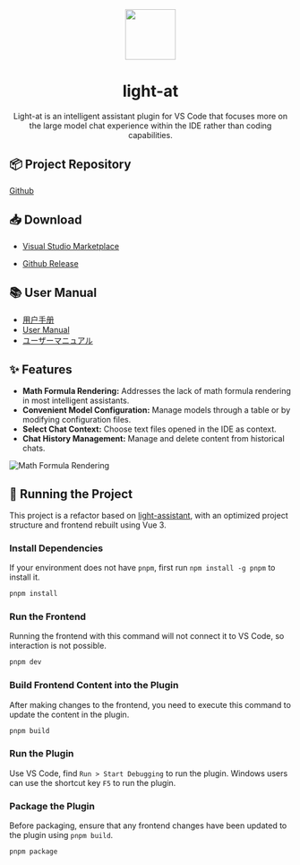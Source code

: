 <div align="center">
    <img src="/projects/light-at/light-at.png" width="90px" height="90px"/>
    <h1 align="center">light-at</h1>
    <p>Light-at is an intelligent assistant plugin for VS Code that focuses more on the large model chat experience within the IDE rather than coding capabilities.</p>
</div>

## 📦 Project Repository

[Github](https://github.com/HiMeditator/light-at)

## 📥 Download

- [Visual Studio Marketplace](https://marketplace.visualstudio.com/items?itemName=himeditator.light-at)

- [Github Release](https://github.com/HiMeditator/light-at/releases)

## 📚 User Manual

- [用户手册](https://github.com/HiMeditator/light-at/tree/main/docs/user-manual_zh-cn.md)
- [User Manual](https://github.com/HiMeditator/light-at/tree/main/docs/user-manual_en.md)
- [ユーザーマニュアル](https://github.com/HiMeditator/light-at/tree/main/docs/user-manual_ja.md)

## ✨ Features

- **Math Formula Rendering:** Addresses the lack of math formula rendering in most intelligent assistants.
- **Convenient Model Configuration:** Manage models through a table or by modifying configuration files.
- **Select Chat Context:** Choose text files opened in the IDE as context.
- **Chat History Management:** Manage and delete content from historical chats.

![Math Formula Rendering](/projects/light-at/render.gif)

## 🚀 Running the Project

This project is a refactor based on [light-assistant](https://github.com/HiMeditator/light-assistant), with an optimized project structure and frontend rebuilt using Vue 3.


### Install Dependencies

If your environment does not have `pnpm`, first run `npm install -g pnpm` to install it.

```bash
pnpm install
```

### Run the Frontend

Running the frontend with this command will not connect it to VS Code, so interaction is not possible.

```bash
pnpm dev
```

### Build Frontend Content into the Plugin

After making changes to the frontend, you need to execute this command to update the content in the plugin.

```bash
pnpm build
```

### Run the Plugin

Use VS Code, find `Run > Start Debugging` to run the plugin. Windows users can use the shortcut key `F5` to run the plugin.

### Package the Plugin

Before packaging, ensure that any frontend changes have been updated to the plugin using `pnpm build`.

```bash
pnpm package
```
